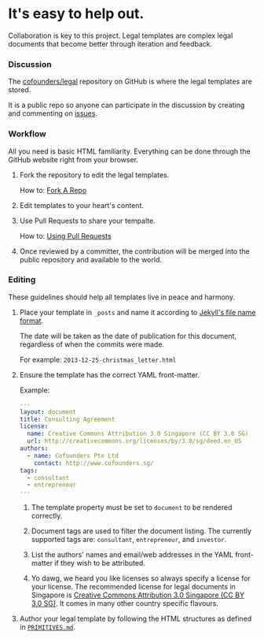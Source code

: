 # It's easy to help out.

Collaboration is key to this project. Legal templates are complex legal documents that become better through iteration and feedback.

### Discussion

The [cofounders/legal](https://github.com/cofounders/legal) repository on GitHub is where the legal templates are stored.

It is a public repo so anyone can participate in the discussion by creating and commenting on [issues](https://github.com/cofounders/legal/issues).

### Workflow

All you need is basic HTML familiarity. Everything can be done through the GitHub website right from your browser.

1. Fork the repository to edit the legal templates.

    How to: [Fork A Repo](https://help.github.com/articles/fork-a-repo)

1. Edit templates to your heart's content.

1. Use Pull Requests to share your tempalte.

    How to: [Using Pull Requests](https://help.github.com/articles/using-pull-requests)

1. Once reviewed by a committer, the contribution will be merged into the public repository and available to the world.

### Editing

These guidelines should help all templates live in peace and harmony.

1. Place your template in `_posts` and name it according to [Jekyll's file name format](http://jekyllrb.com/docs/posts/).

    The date will be taken as the date of publication for this document, regardless of when the commits were made.

    For example: `2013-12-25-christmas_letter.html`

1. Ensure the template has the correct YAML front-matter.

    Example:

    ```yaml
    ---
    layout: document
    title: Consulting Agreement
    license:
      name: Creative Commons Attribution 3.0 Singapore (CC BY 3.0 SG)
      url: http://creativecommons.org/licenses/by/3.0/sg/deed.en_US
    authors:
      - name: Cofounders Pte Ltd
        contact: http://www.cofounders.sg/
    tags:
      - consultant
      - entrepreneur
    ---
    ```

    1. The template property must be set to `document` to be rendered correctly.

    1. Document tags are used to filter the document listing. The currently supported tags are: `consultant`, `entrepreneur`, and `investor`.

    1. List the authors' names and email/web addresses in the YAML front-matter if they wish to be attributed.

    1. Yo dawg, we heard you like licenses so always specify a license for your license. The recommended license for legal documents in Singapore is [Creative Commons Attribution 3.0 Singapore (CC BY 3.0 SG)](http://creativecommons.org/licenses/by/3.0/sg/deed.en_US). It comes in many other country specific flavours.

1. Author your legal template by following the HTML structures as defined in [`PRIMITIVES.md`](PRIMITIVES.md).
